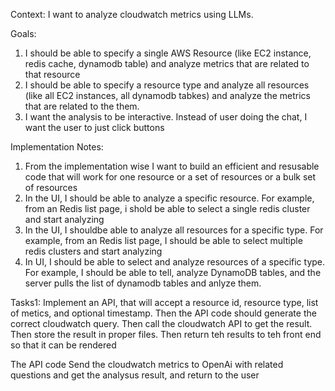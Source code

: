 Context: 
I want to analyze cloudwatch metrics using LLMs.

Goals:
1. I should be able to specify a single AWS Resource (like EC2 instance, redis cache, dynamodb table) and analyze metrics that are related to that resource
2. I should be able to specify a resource type and analyze all resources (like all EC2 instances, all dynamodb tabkes) and analyze the metrics that are related to the them. 
3. I want the analysis to be interactive. Instead of user doing the chat, I want the user to just click buttons


Implementation Notes:
1. From the implementation wise I want to build an efficient and resusable code that will work for one resource or a set of resources or a bulk set of resources
2. In the UI, I should be able to analyze a specific resource. For example, from an Redis list page, i shold be able to select a single redis cluster and start analyzing
3. In the UI, I shouldbe able to analyze all resources for a specific type. For example, from an Redis list page, I should be able to select multiple redis clusters and start analyzing
4. In UI, I should be able to select and analyze resources of a specific type. For example, I should be able to tell, analyze DynamoDB tables, and the server pulls the list of dynamodb tables and anlyze them.


Tasks1:
Implement an API, that will accept a resource id, resource type, list of metics, and optional timestamp. Then the API code should generate the correct cloudwatch query. Then call the cloudwatch API to get the result. Then store the result in proper files. Then return teh results to teh front end so that it can be rendered


The API code Send the cloudwatch metrics to OpenAi with related questions and get the analysus result, and return to the user